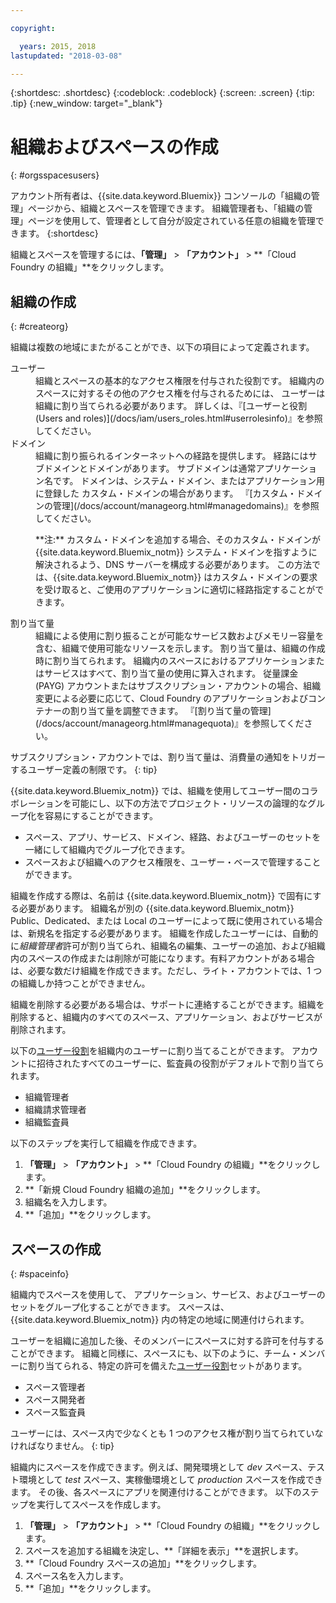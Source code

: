 ```yaml
---

copyright:

  years: 2015, 2018
lastupdated: "2018-03-08"

---
```


{:shortdesc: .shortdesc}
{:codeblock: .codeblock}
{:screen: .screen}
{:tip: .tip}
{:new_window: target="_blank"}

# 組織およびスペースの作成
{: #orgsspacesusers}

アカウント所有者は、{{site.data.keyword.Bluemix}} コンソールの「組織の管理」ページから、組織とスペースを管理できます。 組織管理者も、「組織の管理」ページを使用して、管理者として自分が設定されている任意の組織を管理できます。
{:shortdesc}

組織とスペースを管理するには、**「管理」** &gt; **「アカウント」** &gt; **「Cloud Foundry の組織」**をクリックします。 


## 組織の作成
{: #createorg}

組織は複数の地域にまたがることができ、以下の項目によって定義されます。

<dl>
<dt>ユーザー</dt>
<dd>組織とスペースの基本的なアクセス権限を付与された役割です。 組織内のスペースに対するその他のアクセス権を付与されるためには、
ユーザーは組織に割り当てられる必要があります。 詳しくは、『[ユーザーと役割 (Users
and roles)](/docs/iam/users_roles.html#userrolesinfo)』を参照してください。</dd>
<dt>ドメイン</dt>
<dd>組織に割り振られるインターネットへの経路を提供します。 経路にはサブドメインとドメインがあります。 サブドメインは通常アプリケーション名です。 ドメインは、システム・ドメイン、またはアプリケーション用に登録した
カスタム・ドメインの場合があります。 『[カスタム・ドメインの管理](/docs/account/manageorg.html#managedomains)』を参照してください。<br/>
<p>**注:** カスタム・ドメインを追加する場合、そのカスタム・ドメインが {{site.data.keyword.Bluemix_notm}} システム・ドメインを指すように解決されるよう、DNS サーバーを構成する必要があります。 この方法では、{{site.data.keyword.Bluemix_notm}}
はカスタム・ドメインの要求を受け取ると、ご使用のアプリケーションに適切に経路指定することができます。</p></dd>
<dt>割り当て量</dt>
<dd>組織による使用に割り振ることが可能なサービス数およびメモリー容量を含む、組織で使用可能なリソースを示します。 割り当て量は、組織の作成時に割り当てられます。 組織内のスペースにおけるアプリケーションまたはサービスはすべて、割り当て量の使用に算入されます。 従量課金 (PAYG) アカウントまたはサブスクリプション・アカウントの場合、組織変更による必要に応じて、Cloud Foundry のアプリケーションおよびコンテナーの割り当て量を調整できます。 『[割り当て量の管理](/docs/account/manageorg.html#managequota)』を参照してください。</dd>
</dl>

サブスクリプション・アカウントでは、割り当て量は、消費量の通知をトリガーするユーザー定義の制限です。
{: tip}

{{site.data.keyword.Bluemix_notm}} では、組織を使用してユーザー間のコラボレーションを可能にし、以下の方法でプロジェクト・リソースの論理的なグループ化を容易にすることができます。

   * スペース、アプリ、サービス、ドメイン、経路、およびユーザーのセットを一緒にして組織内でグループ化できます。 
   * スペースおよび組織へのアクセス権限を、ユーザー・ベースで管理することができます。 

組織を作成する際は、名前は {{site.data.keyword.Bluemix_notm}} で固有にする必要があります。 組織名が別の {{site.data.keyword.Bluemix_notm}} Public、Dedicated、または Local のユーザーによって既に使用されている場合は、新規名を指定する必要があります。 組織を作成したユーザーには、自動的に*組織管理者*許可が割り当てられ、組織名の編集、ユーザーの追加、および組織内のスペースの作成または削除が可能になります。有料アカウントがある場合は、必要な数だけ組織を作成できます。ただし、ライト・アカウントでは、1 つの組織しか持つことができません。 

組織を削除する必要がある場合は、サポートに連絡することができます。組織を削除すると、組織内のすべてのスペース、アプリケーション、およびサービスが削除されます。

以下の[ユーザー役割](/docs/iam/users_roles.html#userrolesinfo)を組織内のユーザーに割り当てることができます。 アカウントに招待されたすべてのユーザーに、監査員の役割がデフォルトで割り当てられます。

   * 組織管理者
   * 組織請求管理者
   * 組織監査員

以下のステップを実行して組織を作成できます。

1. **「管理」** &gt; **「アカウント」** &gt; **「Cloud Foundry の組織」**をクリックします。
2. **「新規 Cloud Foundry 組織の追加」**をクリックします。
3. 組織名を入力します。
4. **「追加」**をクリックします。


## スペースの作成
{: #spaceinfo}

組織内でスペースを使用して、
アプリケーション、サービス、およびユーザーのセットをグループ化することができます。 スペースは、{{site.data.keyword.Bluemix_notm}} 内の特定の地域に関連付けられます。

ユーザーを組織に追加した後、そのメンバーにスペースに対する許可を付与することができます。 組織と同様に、スペースにも、以下のように、チーム・メンバーに割り当てられる、特定の許可を備えた[ユーザー役割](/docs/iam/users_roles.html#userrolesinfo)セットがあります。

  * スペース管理者
  * スペース開発者
  * スペース監査員

ユーザーには、スペース内で少なくとも 1 つのアクセス権が割り当てられていなければなりません。
{: tip}

組織内にスペースを作成できます。例えば、開発環境として *dev* スペース、テスト環境として *test* スペース、実稼働環境として *production* スペースを作成できます。 その後、各スペースにアプリを関連付けることができます。 以下のステップを実行してスペースを作成します。

1. **「管理」** &gt; **「アカウント」** &gt; **「Cloud Foundry の組織」**をクリックします。
2. スペースを追加する組織を決定し、**「詳細を表示」**を選択します。
4. **「Cloud Foundry スペースの追加」**をクリックします。
5. スペース名を入力します。
6. **「追加」**をクリックします。
